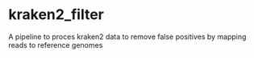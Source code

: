 # kraken2_filter
A pipeline to proces kraken2 data to remove false positives by mapping reads to reference genomes
